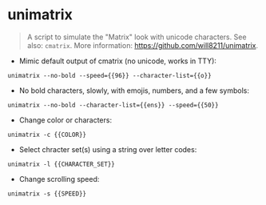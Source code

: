 # unimatrix

> A script to simulate the "Matrix" look with unicode characters.
> See also: `cmatrix`.
> More information: <https://github.com/will8211/unimatrix>.

- Mimic default output of cmatrix (no unicode, works in TTY):

`unimatrix --no-bold --speed={{96}} --character-list={{o}}`

- No bold characters, slowly, with emojis, numbers, and a few symbols:

`unimatrix --no-bold --character-list={{ens}} --speed={{50}}`

- Change color or characters:

`unimatrix -c {{COLOR}}`

- Select chracter set(s) using a string over letter codes:

`unimatrix -l {{CHARACTER_SET}}`

- Change scrolling speed:

`unimatrix -s {{SPEED}}`
